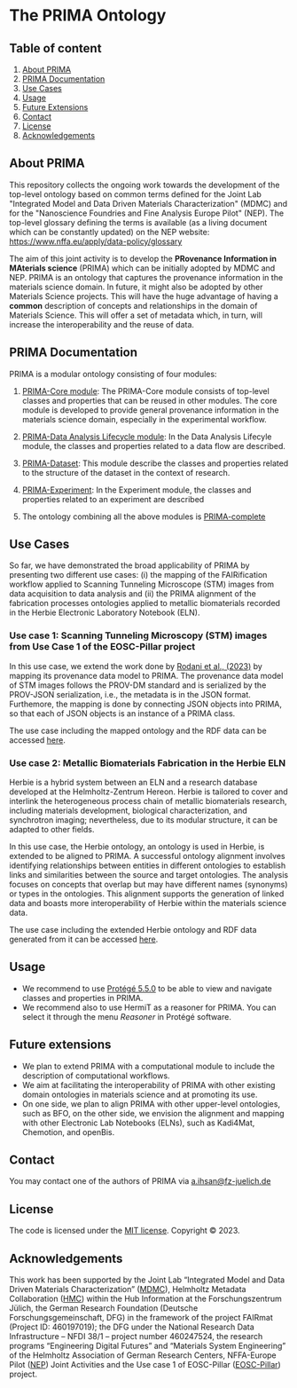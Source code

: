 # The PRIMA Ontology

## Table of content
  1. [About PRIMA](#about-prima)
  2. [PRIMA Documentation](#prima-documentation)
  3. [Use Cases](#use-cases)
  4. [Usage](#usage)
  5. [Future Extensions](#future-extensions)
  6. [Contact](#contact)
  7. [License](#license)
  8. [Acknowledgements](#acknowledgements)


## About PRIMA
This repository collects the ongoing work towards the development of the top-level ontology based on common terms defined for the Joint Lab  "Integrated Model and Data Driven Materials Characterization" (MDMC) and for the "Nanoscience Foundries and Fine Analysis Europe Pilot" (NEP). The top-level glossary defining the terms is available (as a living document which can be constantly updated) on the NEP website: https://www.nffa.eu/apply/data-policy/glossary

The aim of this joint activity is to develop the **PRovenance Information in MAterials science** (PRIMA) which can be initially adopted by MDMC and NEP. PRIMA is an ontology that captures the provenance information in the materials science domain.
In future, it might also be adopted by other Materials Science projects. 
This will have the huge advantage of having a **common** description of concepts and relationships in the domain of Materials Science. 
This will offer a set of metadata which, in turn, will increase the interoperability and the reuse of data.

## PRIMA Documentation

PRIMA is a modular ontology consisting of four modules: 

1. [PRIMA-Core module](https://purls.helmholtz-metadaten.de/prima/core): The PRIMA-Core module consists of top-level classes and properties that can be reused in other modules. The core module is developed to provide general provenance information in the materials science domain, especially in the experimental workflow.

2. [PRIMA-Data Analysis Lifecycle module](https://purls.helmholtz-metadaten.de/prima/dal): In the Data Analysis Lifecyle module, the classes and properties related to a data flow are described.

3. [PRIMA-Dataset](https://purls.helmholtz-metadaten.de/prima/dataset): This module describe the classes and properties related to the structure of the dataset in the context of research. 

4. [PRIMA-Experiment](https://purls.helmholtz-metadaten.de/prima/experiment): In the Experiment module, the classes and properties related to an experiment are described

5. The ontology combining all the above modules is [PRIMA-complete](https://purls.helmholtz-metadaten.de/prima/complete)

## Use Cases
So far, we have demonstrated the broad applicability of PRIMA by presenting two different use cases: (i) the mapping of the FAIRification workflow applied to Scanning Tunneling Microscope (STM) images from data acquisition to data analysis and (ii) the PRIMA alignment of the fabrication processes ontologies applied to metallic biomaterials recorded in the Herbie Electronic Laboratory Notebook (ELN).

### Use case 1: Scanning Tunneling Microscopy (STM) images from Use Case 1 of the EOSC-Pillar project

In this use case, we extend the work done by [Rodani et al., (2023)](https://direct.mit.edu/dint/article/5/1/27/112600/Towards-the-FAIRification-of-Scanning-Tunneling) by mapping its provenance data model to PRIMA. The provenance data model of STM images follows the PROV-DM standard and is serialized by the PROV-JSON serialization, i.e., the metadata is in the JSON format. Furthemore, the mapping is done by connecting JSON objects into PRIMA, so that each of JSON objects is an instance of a PRIMA class.

The use case including the mapped ontology and the RDF data can be accessed [here](./use-cases/STRAS-mapping).

### Use case 2: Metallic Biomaterials Fabrication in the Herbie ELN
Herbie is a hybrid system between an ELN and a research database developed at the Helmholtz-Zentrum Hereon. Herbie is tailored to cover and interlink the heterogeneous process chain of metallic biomaterials research, including materials development, biological characterization, and synchrotron imaging; nevertheless, due to its modular structure, it can be adapted to other fields. 

In this use case, the Herbie ontology, an ontology is used in Herbie, is extended to be aligned to PRIMA. A successful ontology alignment involves identifying relationships between entities in different ontologies to establish links and similarities between the source and target ontologies. The analysis focuses on concepts that overlap but may have different names (synonyms) or types in the ontologies. This alignment supports the generation of linked data and boasts more interoperability of Herbie within the materials science data.

The use case including the extended Herbie ontology and RDF data generated from it can be accessed [here](./use-cases/Herbie-ELN).

## Usage
* We recommend to use [Protégé 5.5.0](https://protege.stanford.edu/products.php#desktop-protege) to be able to view and navigate classes and properties in PRIMA.
* We recommend also to use HermiT as a reasoner for PRIMA. You can select it through the menu *Reasoner* in Protégé software.

## Future extensions

* We plan to extend PRIMA with a computational module to include the description of computational workflows.
* We aim at facilitating the interoperability of PRIMA with other existing domain ontologies in materials science and at promoting its use. 
* On one side, we plan to align PRIMA with other upper-level ontologies, such as BFO, on the other side, we envision the alignment and mapping with other Electronic Lab Notebooks (ELNs), such as Kadi4Mat, Chemotion, and openBis.

## Contact
You may contact one of the authors of PRIMA via a.ihsan@fz-juelich.de

## License
The code is licensed under the [MIT license](./LICENSE). Copyright © 2023.

## Acknowledgements

This work has been supported by the Joint Lab “Integrated Model and Data Driven Materials Characterization” ([MDMC](https://jl-mdmc-helmholtz.de)), Helmholtz Metadata Collaboration ([HMC](https://helmholtz-metadaten.de/en)) within the Hub Information at the Forschungszentrum Jülich, the German Research Foundation (Deutsche Forschungsgemeinschaft, DFG) in the framework of the project FAIRmat (Project ID: 460197019); the DFG under the National Research Data Infrastructure – NFDI 38/1 – project number 460247524, the research programs “Engineering Digital Futures” and “Materials System Engineering” of the Helmholtz Association of German Research Centers, NFFA-Europe Pilot ([NEP](https://www.nffa.eu)) Joint Activities and the Use case 1 of EOSC-Pillar ([EOSC-Pillar](https://www.eosc-pillar.eu/)) project.


